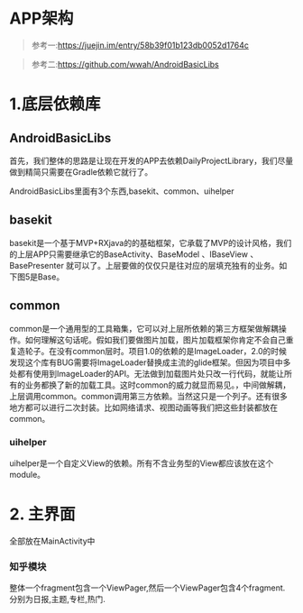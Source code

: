 # APP架构

> 参考一:https://juejin.im/entry/58b39f01b123db0052d1764c

> 参考二:https://github.com/wwah/AndroidBasicLibs

# 1.底层依赖库

## AndroidBasicLibs

首先，我们整体的思路是让现在开发的APP去依赖DailyProjectLibrary，我们尽量做到精简只需要在Gradle依赖它就行了。

AndroidBasicLibs里面有3个东西,basekit、common、uihelper

## basekit

basekit是一个基于MVP+RXjava的的基础框架，它承载了MVP的设计风格，我们的上层APP只需要继承它的BaseActivity、BaseModel 、IBaseView 、BasePresenter 就可以了。上层要做的仅仅只是往对应的层填充独有的业务。如下图5是Base。


## common

common是一个通用型的工具箱集，它可以对上层所依赖的第三方框架做解耦操作。如何理解这句话呢。假如我们要做图片加载，图片加载框架你肯定不会自己重复造轮子。在没有common层时。项目1.0的依赖的是ImageLoader，2.0的时候发现这个库有BUG需要将ImageLoader替换成主流的glide框架。但因为项目中多处都有使用到ImageLoader的API。无法做到加载图片处只改一行代码，就能让所有的业务都换了新的加载工具。这时common的威力就显而易见。，中间做解耦，上层调用common。common调用第三方依赖。当然这只是一个列子。还有很多地方都可以进行二次封装。比如网络请求、视图动画等我们把这些封装都放在common。

### uihelper

uihelper是一个自定义View的依赖。所有不含业务型的View都应该放在这个module。

# 2. 主界面

全部放在MainActivity中

### 知乎模块

整体一个fragment包含一个ViewPager,然后一个ViewPager包含4个fragment.
分别为日报,主题,专栏,热门.
